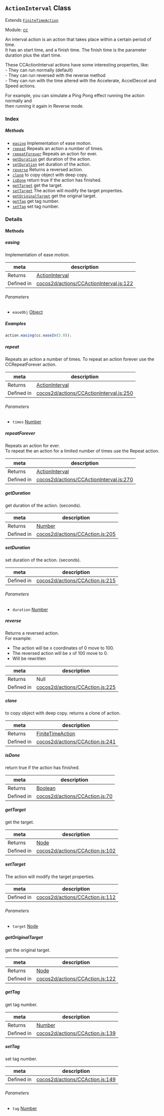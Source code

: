 ## `ActionInterval` Class

Extends [`FiniteTimeAction`](FiniteTimeAction.md)


Module: [cc](../modules/cc.md)


<p> An interval action is an action that takes place within a certain period of time. <br/>
It has an start time, and a finish time. The finish time is the parameter<br/>
duration plus the start time.</p>

<p>These CCActionInterval actions have some interesting properties, like:<br/>
- They can run normally (default)  <br/>
- They can run reversed with the reverse method   <br/>
- They can run with the time altered with the Accelerate, AccelDeccel and Speed actions. </p>

<p>For example, you can simulate a Ping Pong effect running the action normally and<br/>
then running it again in Reverse mode. </p>



### Index



##### Methods

  - [`easing`](#easing) Implementation of ease motion.
  - [`repeat`](#repeat) Repeats an action a number of times.
  - [`repeatForever`](#repeatforever) Repeats an action for ever.
  - [`getDuration`](#getduration) get duration of the action.
  - [`setDuration`](#setduration) set duration of the action.
  - [`reverse`](#reverse) Returns a reversed action.
  - [`clone`](#clone) to copy object with deep copy.
  - [`isDone`](#isdone) return true if the action has finished.
  - [`getTarget`](#gettarget) get the target.
  - [`setTarget`](#settarget) The action will modify the target properties.
  - [`getOriginalTarget`](#getoriginaltarget) get the original target.
  - [`getTag`](#gettag) get tag number.
  - [`setTag`](#settag) set tag number.



### Details




<!-- Method Block -->
#### Methods


##### easing

Implementation of ease motion.

| meta | description |
|------|-------------|
| Returns | <a href="../classes/ActionInterval.html" class="crosslink">ActionInterval</a> 
| Defined in | [cocos2d/actions/CCActionInterval.js:122](https://github.com/cocos-creator/engine/blob/9b7a7dc11ce49f0fdca3c34df5ab59604060c0a4/cocos2d/actions/CCActionInterval.js#L122) |

###### Parameters
- `easeObj` <a href="https://developer.mozilla.org/en/JavaScript/Reference/Global_Objects/Object" class="crosslink external" target="_blank">Object</a> 

##### Examples

```js
action.easing(cc.easeIn(3.0));
```

##### repeat

Repeats an action a number of times.
To repeat an action forever use the CCRepeatForever action.

| meta | description |
|------|-------------|
| Returns | <a href="../classes/ActionInterval.html" class="crosslink">ActionInterval</a> 
| Defined in | [cocos2d/actions/CCActionInterval.js:250](https://github.com/cocos-creator/engine/blob/9b7a7dc11ce49f0fdca3c34df5ab59604060c0a4/cocos2d/actions/CCActionInterval.js#L250) |

###### Parameters
- `times` <a href="https://developer.mozilla.org/en/JavaScript/Reference/Global_Objects/Number" class="crosslink external" target="_blank">Number</a> 


##### repeatForever

Repeats an action for ever.  <br/>
To repeat the an action for a limited number of times use the Repeat action. <br/>

| meta | description |
|------|-------------|
| Returns | <a href="../classes/ActionInterval.html" class="crosslink">ActionInterval</a> 
| Defined in | [cocos2d/actions/CCActionInterval.js:270](https://github.com/cocos-creator/engine/blob/9b7a7dc11ce49f0fdca3c34df5ab59604060c0a4/cocos2d/actions/CCActionInterval.js#L270) |



##### getDuration

get duration of the action. (seconds).

| meta | description |
|------|-------------|
| Returns | <a href="https://developer.mozilla.org/en/JavaScript/Reference/Global_Objects/Number" class="crosslink external" target="_blank">Number</a> 
| Defined in | [cocos2d/actions/CCAction.js:205](https://github.com/cocos-creator/engine/blob/9b7a7dc11ce49f0fdca3c34df5ab59604060c0a4/cocos2d/actions/CCAction.js#L205) |



##### setDuration

set duration of the action. (seconds).

| meta | description |
|------|-------------|
| Defined in | [cocos2d/actions/CCAction.js:215](https://github.com/cocos-creator/engine/blob/9b7a7dc11ce49f0fdca3c34df5ab59604060c0a4/cocos2d/actions/CCAction.js#L215) |

###### Parameters
- `duration` <a href="https://developer.mozilla.org/en/JavaScript/Reference/Global_Objects/Number" class="crosslink external" target="_blank">Number</a> 


##### reverse

Returns a reversed action. <br />
For example: <br />
- The action will be x coordinates of 0 move to 100. <br />
- The reversed action will be x of 100 move to 0.
- Will be rewritten

| meta | description |
|------|-------------|
| Returns | Null 
| Defined in | [cocos2d/actions/CCAction.js:225](https://github.com/cocos-creator/engine/blob/9b7a7dc11ce49f0fdca3c34df5ab59604060c0a4/cocos2d/actions/CCAction.js#L225) |



##### clone

to copy object with deep copy.
returns a clone of action.

| meta | description |
|------|-------------|
| Returns | <a href="../classes/FiniteTimeAction.html" class="crosslink">FiniteTimeAction</a> 
| Defined in | [cocos2d/actions/CCAction.js:241](https://github.com/cocos-creator/engine/blob/9b7a7dc11ce49f0fdca3c34df5ab59604060c0a4/cocos2d/actions/CCAction.js#L241) |



##### isDone

return true if the action has finished.

| meta | description |
|------|-------------|
| Returns | <a href="https://developer.mozilla.org/en/JavaScript/Reference/Global_Objects/Boolean" class="crosslink external" target="_blank">Boolean</a> 
| Defined in | [cocos2d/actions/CCAction.js:70](https://github.com/cocos-creator/engine/blob/9b7a7dc11ce49f0fdca3c34df5ab59604060c0a4/cocos2d/actions/CCAction.js#L70) |



##### getTarget

get the target.

| meta | description |
|------|-------------|
| Returns | <a href="../classes/Node.html" class="crosslink">Node</a> 
| Defined in | [cocos2d/actions/CCAction.js:102](https://github.com/cocos-creator/engine/blob/9b7a7dc11ce49f0fdca3c34df5ab59604060c0a4/cocos2d/actions/CCAction.js#L102) |



##### setTarget

The action will modify the target properties.

| meta | description |
|------|-------------|
| Defined in | [cocos2d/actions/CCAction.js:112](https://github.com/cocos-creator/engine/blob/9b7a7dc11ce49f0fdca3c34df5ab59604060c0a4/cocos2d/actions/CCAction.js#L112) |

###### Parameters
- `target` <a href="../classes/Node.html" class="crosslink">Node</a> 


##### getOriginalTarget

get the original target.

| meta | description |
|------|-------------|
| Returns | <a href="../classes/Node.html" class="crosslink">Node</a> 
| Defined in | [cocos2d/actions/CCAction.js:122](https://github.com/cocos-creator/engine/blob/9b7a7dc11ce49f0fdca3c34df5ab59604060c0a4/cocos2d/actions/CCAction.js#L122) |



##### getTag

get tag number.

| meta | description |
|------|-------------|
| Returns | <a href="https://developer.mozilla.org/en/JavaScript/Reference/Global_Objects/Number" class="crosslink external" target="_blank">Number</a> 
| Defined in | [cocos2d/actions/CCAction.js:139](https://github.com/cocos-creator/engine/blob/9b7a7dc11ce49f0fdca3c34df5ab59604060c0a4/cocos2d/actions/CCAction.js#L139) |



##### setTag

set tag number.

| meta | description |
|------|-------------|
| Defined in | [cocos2d/actions/CCAction.js:149](https://github.com/cocos-creator/engine/blob/9b7a7dc11ce49f0fdca3c34df5ab59604060c0a4/cocos2d/actions/CCAction.js#L149) |

###### Parameters
- `tag` <a href="https://developer.mozilla.org/en/JavaScript/Reference/Global_Objects/Number" class="crosslink external" target="_blank">Number</a> 



